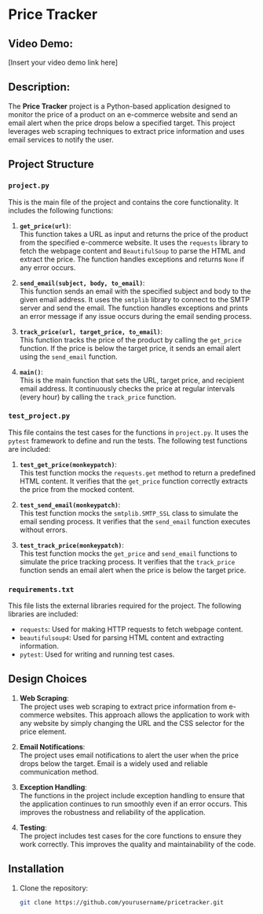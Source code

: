 # Price Tracker

## Video Demo:
[Insert your video demo link here]

## Description:

The **Price Tracker** project is a Python-based application designed to monitor the price of a product on an e-commerce website and send an email alert when the price drops below a specified target. This project leverages web scraping techniques to extract price information and uses email services to notify the user.

## Project Structure

### `project.py`
This is the main file of the project and contains the core functionality. It includes the following functions:

1. **`get_price(url)`**:  
   This function takes a URL as input and returns the price of the product from the specified e-commerce website. It uses the `requests` library to fetch the webpage content and `BeautifulSoup` to parse the HTML and extract the price. The function handles exceptions and returns `None` if any error occurs.

2. **`send_email(subject, body, to_email)`**:  
   This function sends an email with the specified subject and body to the given email address. It uses the `smtplib` library to connect to the SMTP server and send the email. The function handles exceptions and prints an error message if any issue occurs during the email sending process.

3. **`track_price(url, target_price, to_email)`**:  
   This function tracks the price of the product by calling the `get_price` function. If the price is below the target price, it sends an email alert using the `send_email` function.

4. **`main()`**:  
   This is the main function that sets the URL, target price, and recipient email address. It continuously checks the price at regular intervals (every hour) by calling the `track_price` function.

### `test_project.py`
This file contains the test cases for the functions in `project.py`. It uses the `pytest` framework to define and run the tests. The following test functions are included:

1. **`test_get_price(monkeypatch)`**:  
   This test function mocks the `requests.get` method to return a predefined HTML content. It verifies that the `get_price` function correctly extracts the price from the mocked content.

2. **`test_send_email(monkeypatch)`**:  
   This test function mocks the `smtplib.SMTP_SSL` class to simulate the email sending process. It verifies that the `send_email` function executes without errors.

3. **`test_track_price(monkeypatch)`**:  
   This test function mocks the `get_price` and `send_email` functions to simulate the price tracking process. It verifies that the `track_price` function sends an email alert when the price is below the target price.

### `requirements.txt`
This file lists the external libraries required for the project. The following libraries are included:

- `requests`: Used for making HTTP requests to fetch webpage content.
- `beautifulsoup4`: Used for parsing HTML content and extracting information.
- `pytest`: Used for writing and running test cases.

## Design Choices

1. **Web Scraping**:  
   The project uses web scraping to extract price information from e-commerce websites. This approach allows the application to work with any website by simply changing the URL and the CSS selector for the price element.

2. **Email Notifications**:  
   The project uses email notifications to alert the user when the price drops below the target. Email is a widely used and reliable communication method.

3. **Exception Handling**:  
   The functions in the project include exception handling to ensure that the application continues to run smoothly even if an error occurs. This improves the robustness and reliability of the application.

4. **Testing**:  
   The project includes test cases for the core functions to ensure they work correctly. This improves the quality and maintainability of the code.

## Installation

1. Clone the repository:

   ```bash
   git clone https://github.com/yourusername/pricetracker.git

